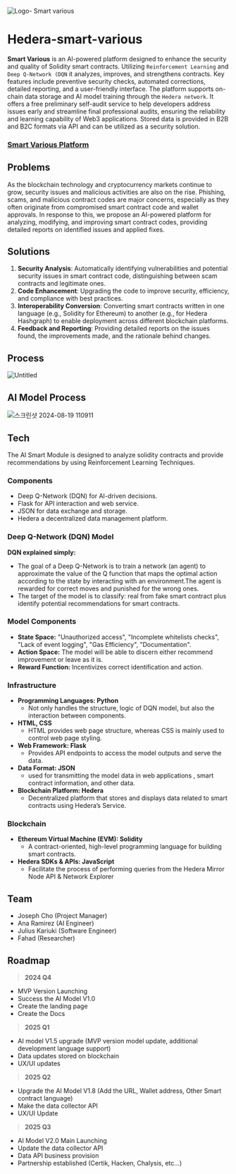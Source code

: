 ![Logo- Smart various](https://github.com/user-attachments/assets/ba19d732-0c02-496f-bab2-2d18717c4499)
# Hedera-smart-various

**Smart Various** is an AI-powered platform designed to enhance the security and quality of Solidity smart contracts. Utilizing `Reinforcement Learning` and `Deep Q-Network (DQN` it analyzes, improves, and strengthens contracts. Key features include preventive security checks, automated corrections, detailed reporting, and a user-friendly interface. The platform supports on-chain data storage and AI model training through the `Hedera network`. It offers a free preliminary self-audit service to help developers address issues early and streamline final professional audits, ensuring the reliability and learning capability of Web3 applications. Stored data is provided in B2B and B2C formats via API and can be utilized as a security solution.

### [Smart Various Platform](https://smart-various-frontend.vercel.app/)

## Problems
As the blockchain technology and cryptocurrency markets continue to grow, security issues and malicious activities are also on the rise. Phishing, scams, and malicious contract codes are major concerns, especially as they often originate from compromised smart contract code and wallet approvals. In response to this, we propose an AI-powered platform for analyzing, modifying, and improving smart contract codes, providing detailed reports on identified issues and applied fixes.

## Solutions
1. **Security Analysis**: Automatically identifying vulnerabilities and potential security issues in smart contract code, distinguishing between scam contracts and legitimate ones.
2. **Code Enhancement**: Upgrading the code to improve security, efficiency, and compliance with best practices.
3. **Interoperability Conversion**: Converting smart contracts written in one language (e.g., Solidity for Ethereum) to another (e.g., for Hedera Hashgraph) to enable deployment across different blockchain platforms.
4. **Feedback and Reporting**: Providing detailed reports on the issues found, the improvements made, and the rationale behind changes.

## Process
![Untitled](https://github.com/user-attachments/assets/2bc20a17-4b29-47ea-b876-0609dcb57bb9)

## AI Model Process
![스크린샷 2024-08-19 110911](https://github.com/user-attachments/assets/d180b417-6e5b-4825-9234-73584ef32ebb)

## Tech
The AI Smart Module is designed to analyze solidity contracts and provide recommendations by using Reinforcement Learning Techniques.

### **Components**
- Deep Q-Network (DQN) for AI-driven decisions.
- Flask for API interaction and web service.
- JSON for data exchange and storage.
- Hedera a decentralized data management platform.

### Deep Q-Network (DQN) Model
**DQN explained simply:**
- The goal of a Deep Q-Network is to train a network (an agent) to approximate the value of the Q function that maps the optimal action according to the state by interacting with an environment.The agent is rewarded for correct moves and punished for the wrong ones.
- The target of the model is to classify: real from fake smart contract plus identify potential recommendations for smart contracts.

### Model Components
- **State Space:** "Unauthorized access", "Incomplete whitelists checks", "Lack of event logging", "Gas Efficiency", "Documentation".
- **Action Space:** The model will be able to discern either recommend improvement or leave as it is.
- **Reward Function:** Incentivizes correct identification and action.

### Infrastructure
- **Programming Languages: Python**
    - Not only handles the structure, logic of DQN model, but also the interaction between components.
- **HTML, CSS**
    - HTML provides web page structure, whereas CSS is mainly used to control web page styling.
- **Web Framework: Flask**
    - Provides API endpoints to access the model outputs and serve the data.
- **Data Format: JSON**
    - used for transmitting the model data in web applications , smart contract information, and other data.
- **Blockchain Platform: Hedera**
    - Decentralized platform that stores and displays data related to smart contracts using Hedera’s Service.

### Blockchain
- **Ethereum Virtual Machine (EVM): Solidity**
    - A contract-oriented, high-level programming language for building smart contracts.
- **Hedera SDKs & APIs: JavaScript**
    - Facilitate the process of performing queries from the Hedera Mirror Node API & Network Explorer

## Team
- Joseph Cho (Project Manager)
- Ana Ramirez (AI Engineer)
- Julius Kariuki (Software Engineer)
- Fahad (Researcher)

## Roadmap
> **2024 Q4**
- MVP Version Launching
- Success the AI Model V1.0
- Create the landing page
- Create the Docs

> **2025 Q1**
- AI model V1.5 upgrade (MVP version model update, additional development language support)
- Data updates stored on blockchain
- UX/UI updates

> **2025 Q2**
- Upgrade the AI Model V1.8 (Add the URL, Wallet address, Other  Smart contract language)
- Make the data collector API
- UX/UI Update

> **2025 Q3**
- AI Model V2.0 Main Launching
- Update the data collector API
- Data API business provision
- Partnership established (Certik, Hacken, Chalysis, etc...)
